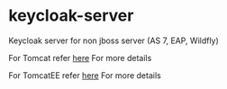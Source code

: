 # keycloak-server
Keycloak server for non jboss server (AS 7, EAP, Wildfly)

For Tomcat refer [here](https://reachmnadeem.wordpress.com/2015/01/14/deploying-keycloak-in-tomcat/) For more details

For TomcatEE refer [here](https://reachmnadeem.wordpress.com/2015/01/14/deploying-keycloak-in-tomee/) For more details
